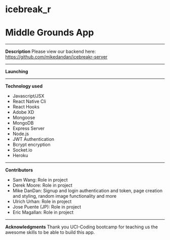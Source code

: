 # icebreak_r

# Middle Grounds App

---

**Description**
Please view our backend here: https://github.com/mikedandan/icebreakr-server

---

**Launching**

---

**Technology used**

* Javascript/JSX
* React Native Cli
* React Hooks
* Adobe XD
* Mongoose
* MongoDB
* Express Server
* Node.js
* JWT Authentication
* Bcrypt encryption
* Socket.io
* Heroku

---

**Contributors**
* Sam Wang: Role in project
* Derek Moore: Role in project
* Mike DanDan: Signup and login authentication and token, page creation and styling, random image functionality and more
* Ulrich Urhan: Role in project
* Jose Puente (JP): Role in project 
* Eric Magallan: Role in project

---

**Acknowledgments**
Thank you UCI-Coding bootcamp for teaching us the awesome skills to be able to build this app.
